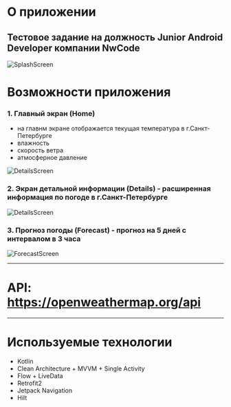 # О приложении

Тестовое задание на должность Junior Android Developer компании NwCode
---

![SplashScreen](raw/preview/SplahScreen.jpg)

# Возможности приложения

### 1. Главный экран (Home)

- на главнм экране отображается текущая температура в г.Санкт-Петербурге
- влажность
- скорость ветра
- атмосферное давление

![DetailsScreen](raw/preview/DetailsScreen.jpg)

### 2. Экран детальной информации (Details) - расширенная информация по погоде в г.Санкт-Петербурге

![DetailsScreen](raw/preview/DetailsScreen.jpg)

### 3. Прогноз погоды (Forecast) - прогноз на 5 дней с интервалом в 3 часа

![ForecastScreen](raw/preview/ForecastScreen.jpg)

---
# API: https://openweathermap.org/api

---
# Используемые технологии
- Kotlin
- Clean Architecture + MVVM + Single Activity
- Flow + LiveData
- Retrofit2
- Jetpack Navigation
- Hilt

